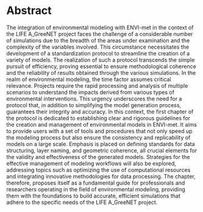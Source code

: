 # Abstract
The integration of environmental modeling with ENVI-met in the context of the LIFE A_GreeNET project faces the challenge of a considerable number of simulations due to the breadth of the areas under examination and the complexity of the variables involved. This circumstance necessitates the development of a standardization protocol to streamline the creation of a variety of models. The realization of such a protocol transcends the simple pursuit of efficiency, proving essential to ensure methodological coherence and the reliability of results obtained through the various simulations.  In the realm of environmental modeling, the time factor assumes critical relevance. Projects require the rapid processing and analysis of multiple scenarios to understand the impacts derived from various types of environmental interventions. This urgency underscores the need for a protocol that, in addition to simplifying the model generation process, guarantees their integrity and accuracy.  In this context, the first chapter of the protocol is dedicated to establishing clear and rigorous guidelines for the creation and management of environmental models in ENVI-met. It aims to provide users with a set of tools and procedures that not only speed up the modeling process but also ensure the consistency and replicability of models on a large scale. Emphasis is placed on defining standards for data structuring, layer naming, and geometric coherence, all crucial elements for the validity and effectiveness of the generated models.  Strategies for the effective management of modeling workflows will also be explored, addressing topics such as optimizing the use of computational resources and integrating innovative methodologies for data processing. The chapter, therefore, proposes itself as a fundamental guide for professionals and researchers operating in the field of environmental modeling, providing them with the foundations to build accurate, efficient simulations that adhere to the specific needs of the LIFE A_GreeNET project.

